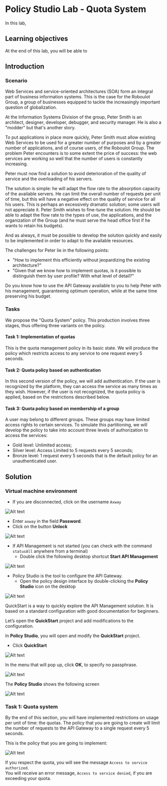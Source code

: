 # Policy Studio Lab - Quota System

In this lab, 

## Learning objectives

At the end of this lab, you will be able to 


## Introduction

### Scenario

Web Services and service-oriented architectures (SOA) form an integral part of business information systems. This is the case for the Roboulot Group, a group of businesses equipped to tackle the increasingly important question of globalization.

At the Information Systems Division of the group, Peter Smith is an architect, designer, developer, debugger, and security manager. He is also a "modder" but that's another story.

To put applications in place more quickly, Peter Smith must allow existing Web Services to be used for a greater number of purposes and by a greater number of applications, and of course users, of the Roboulot Group.
The problem Peter encounters is to some extent the price of success: the web services are working so well that the number of users is constantly increasing.

Peter must now find a solution to avoid deterioration of the quality of service and the overloading of his servers.

The solution is simple: he will adapt the flow rate to the absorption capacity of the available servers. He can limit the overall number of requests per unit of time, but this will have a negative effect on the quality of service for all his users. This is perhaps an excessively dramatic solution; some users will not appreciate it. Peter Smith wishes to fine-tune the solution. He should be able to adapt the flow rate to the types of use, the applications, and the organization of the Group (and he must serve the head office first if he wants to retain his budgets).

And as always, it must be possible to develop the solution quickly and easily to be implemented in order to adapt to the available resources.

The challenges for Peter lie in the following points:
* "How to implement this efficiently without jeopardizing the existing architecture?" 
* "Given that we know how to implement quotas, is it possible to distinguish them by user profile? With what level of detail?"

Do you know how to use the API Gateway available to you to help Peter with his management, guaranteeing optimum operation, while at the same time preserving his budget.

### Tasks

We propose the "Quota System" policy. This production involves three stages, thus offering three variants on the policy.

#### Task 1: Implementation of quotas
This is the quota management policy in its basic state. We will produce the policy which restricts access to any service to one request every 5 seconds.

#### Task 2: Quota policy based on authentication
In this second version of the policy, we will add authentication. If the user is recognized by the platform, they can access the service as many times as they wish. However, if the user is not recognized, the quota policy is applied, based on the restrictions described below.

#### Task 3: Quota policy based on membership of a group
A user may belong to different groups. These groups may have limited access rights to certain services. 
To simulate this partitioning, we will develop the policy to take into account three levels of authorization to access the services:
* Gold level: Unlimited access;
* Silver level: Access Limited to 5 requests every 5 seconds;
* Bronze level: 1 request every 5 seconds that is the default policy for an unauthenticated user.


## Solution

### Virtual machine environment

* If you are disconnected, click on the username `Axway`

![Alt text](images/image005.png)

* Enter `axway` in the field **Password**.
* Click on the button **Unlock**

![Alt text](images/image006.png)

* If API Management is not started (you can check with the command `statusAll` anywhere from a terminal)
    * Double click the following desktop shortcut **Start API Management** 

![Alt text](images/image007.png)

* Policy Studio is the tool to configure the API Gateway.
    * Open the policy design interface by double-clicking the **Policy Studio** icon on the desktop

![Alt text](images/image008.png)

QuickStart is a way to quickly explore the API Management solution. It is based on a standard configuration with good documentation for beginners.

Let’s open the **QuickStart** project and add modifications to the configuration.

In **Policy Studio**, you will open and modify the **QuickStart** project.

* Click **QuickStart**

![Alt text](images/image009.png)

In the menu that will pop up, click **OK**, to specify no passphrase.

![Alt text](images/image010.png)

The **Policy Studio** shows the following screen

![Alt text](images/image011.png)



### Task 1: Quota system

By the end of this section, you will have implemented restrictions on usage per unit of time: the quotas. The policy that you are going to create will limit the number of requests to the API Gateway to a single request every 5 seconds.

This is the policy that you are going to implement:

![Alt text](images/image012.png)

If you respect the quota, you will see the message `Access to service authorized`.   
You will receive an error message, `Access to service denied`, if you are exceeding your quota.





